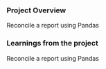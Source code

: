 ### Project Overview

 Reconcile a report using Pandas


### Learnings from the project

 Reconcile a report using Pandas


